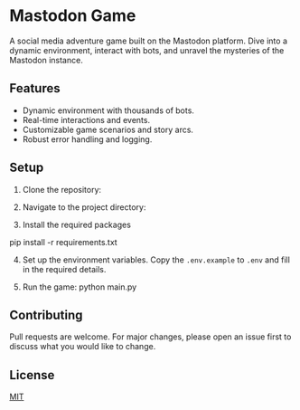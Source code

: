 # Mastodon Game

A social media adventure game built on the Mastodon platform. Dive into a dynamic environment, interact with bots, and unravel the mysteries of the Mastodon instance.

## Features

- Dynamic environment with thousands of bots.
- Real-time interactions and events.
- Customizable game scenarios and story arcs.
- Robust error handling and logging.

## Setup

1. Clone the repository:

2. Navigate to the project directory:

3. Install the required packages

pip install -r requirements.txt

4. Set up the environment variables. Copy the `.env.example` to `.env` and fill in the required details.

5. Run the game:
python main.py


## Contributing

Pull requests are welcome. For major changes, please open an issue first to discuss what you would like to change.

## License

[MIT](https://choosealicense.com/licenses/mit/)